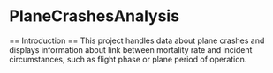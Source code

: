 # PlaneCrashesAnalysis

== Introduction ==
This project handles data about plane crashes and displays information about link between mortality rate and incident circumstances, such as flight phase or plane period of operation.
